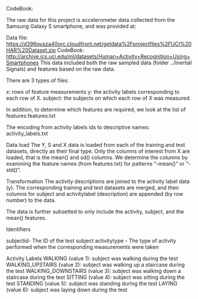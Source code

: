 CodeBook:

The raw data for this project is accelerometer data collected from the Samsung Galaxy S smartphone, and was provided at:

Data file: https://d396qusza40orc.cloudfront.net/getdata%2Fprojectfiles%2FUCI%20HAR%20Dataset.zip
CodeBook: http://archive.ics.uci.edu/ml/datasets/Human+Activity+Recognition+Using+Smartphones
This data included both the raw sampled data (folder ../Inertial Signals) and features based on the raw data. 

There are 3 types of files:

x: rows of feature measurements
y: the activity labels corresponding to each row of X.
subject: the subjects on which each row of X was measured.

In addition, to determine which features are required, we look at the list of features:features.txt

The encoding from activity labels ids to descriptive names: activity_labels.txt

Data load
The Y, S and X data is loaded from each of the training and test datasets, directly as their final type.
Only the columns of interest from X are loaded, that is the mean() and sd() columns. We determine the columns by examining the feature names (from features.txt) for patterns “-mean()” or “-std()”.

Transformation
The activity descriptions are joined to the activity label data (y).
The corresponding training and test datasets are merged, and then columns for subject and activitylabel (description) are appended (by row number) to the data.


The data is further subsetted to only include the activity, subject, and the mean() features.

Identifiers

subjectid- The ID of the test subject
activitytype - The type of activity performed when the corresponding measurements were taken


Activity Labels
WALKING (value 1): subject was walking during the test
WALKING_UPSTAIRS (value 2): subject was walking up a staircase during the test
WALKING_DOWNSTAIRS (value 3): subject was walking down a staircase during the test
SITTING (value 4): subject was sitting during the test
STANDING (value 5): subject was standing during the test
LAYING (value 6): subject was laying down during the test

